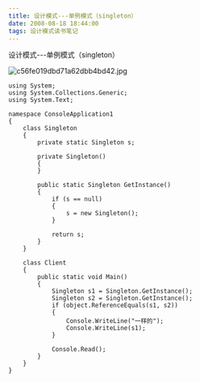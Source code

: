 ```yaml
---
title: 设计模式---单例模式（singleton）
date: 2008-08-18 18:44:00
tags: 设计模式读书笔记
---
```

设计模式---单例模式（singleton）


![c56fe019dbd71a62dbb4bd42.jpg](http://hiphotos.baidu.com/yansuochonglou/pic/item/c56fe019dbd71a62dbb4bd42.jpg)

```
using System;
using System.Collections.Generic;
using System.Text;

namespace ConsoleApplication1
{
    class Singleton
    {
        private static Singleton s;

        private Singleton()
        {
        }

        public static Singleton GetInstance()
        {
            if (s == null)
            {
                s = new Singleton();
            }

            return s;
        }
    }

    class Client
    {
        public static void Main()
        {
            Singleton s1 = Singleton.GetInstance();
            Singleton s2 = Singleton.GetInstance();
            if (object.ReferenceEquals(s1, s2))
            {
                Console.WriteLine("一样的");
                Console.WriteLine(s1);
            }

            Console.Read();
        }
    }
}
```


